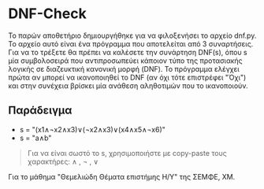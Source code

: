 # DNF-Check

Το παρών αποθετήριο δημιουργήθηκε για να φιλοξενήσει το αρχείο dnf.py. Το αρχείο αυτό είναι ένα πρόγραμμα που αποτελείται από 3 συναρτήσεις. Για να το τρέξετε θα πρέπει να καλέσετε την συνάρτηση DNF(s), όπου s μία συμβολοσειρά που αντιπροσωπεύει κάποιον τύπο της προτασιακής λογικής σε διαζευκτική κανονική μορφή (DNF). Το πρόγραμμα ελέγχει πρώτα αν μπορεί να ικανοποιηθεί το DNF (αν όχι τότε επιστρέφει "Όχι") και στην συνέχεια βρίσκει μία ανάθεση αληθοτιμών που το ικανοποιούν.

## Παράδειγμα
* s = "(x1∧¬x2∧x3)∨(¬x2∧x3)∨(x4∧x5∧¬x6)"
* s = "a∧b"
> Για να είναι σωστό το s, χρησιμοποιήστε με copy-paste τους χαρακτήρες: ∧ , ¬ , ∨ 

Για το μάθημα "Θεμελιώδη Θέματα επιστήμης Η/Υ" της ΣΕΜΦΕ, ΧΜ.
